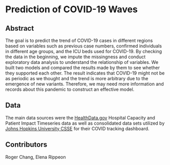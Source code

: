 # Prediction of COVID-19 Waves
## Abstract
The goal is to predict the trend of COVID-19 cases in different regions based on variables such as previous case numbers, confirmed individuals in different age groups, and the ICU beds used for COVID-19. By checking the data in the beginning, we impute the missingness and conduct exploratory data analysis to understand the relationship of variables. We built two models and compared the results made by them to see whether they supported each other. The result indicates that COVID-19 might not be as periodic as we thought and the trend is more arbitrary due to the emergence of new variants. Therefore, we may need more information and records about this pandemic to construct an effective model.

## Data
The main data sources were the [HealthData.gov](https://healthdata.gov/Hospital/COVID-19-Reported-Patient-Impact-and-Hospital-Capa/g62h-syeh) Hospital Capacity and Patient Impact Timeseries data as well as consolidated data sets utilized by [Johns Hopkins University CSSE](https://github.com/CSSEGISandData/COVID-19) for their COVID tracking dashboard.

## Contributors
Roger Chang, Elena Rippeon
